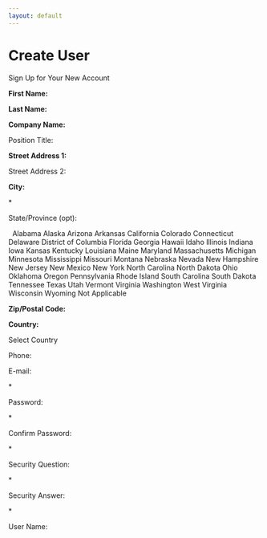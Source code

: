 ```yaml
---
layout: default
---
```


# Create User

Sign Up for Your New Account

**First Name:**

**Last Name:**

**Company Name:**

Position Title:

**Street Address 1:**

Street Address 2:

**City:**

\*

State/Province (opt):

  Alabama Alaska Arizona Arkansas California Colorado Connecticut
Delaware District of Columbia Florida Georgia Hawaii Idaho Illinois
Indiana Iowa Kansas Kentucky Louisiana Maine Maryland Massachusetts
Michigan Minnesota Mississippi Missouri Montana Nebraska Nevada New
Hampshire New Jersey New Mexico New York North Carolina North Dakota
Ohio Oklahoma Oregon Pennsylvania Rhode Island South Carolina South
Dakota Tennessee Texas Utah Vermont Virginia Washington West Virginia
Wisconsin Wyoming Not Applicable

**Zip/Postal Code:**

**Country:**

Select Country

Phone:

E-mail:

\*

Password:

\*

Confirm Password:

\*

Security Question:

\*

Security Answer:

\*

User Name:

